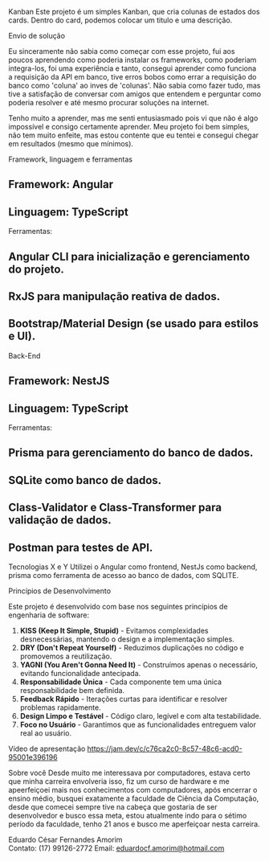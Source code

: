 Kanban
Este projeto é um simples Kanban, que cria colunas de estados dos cards. Dentro do card, podemos colocar um titulo e uma descrição.

Envio de solução

Eu sinceramente não sabia como começar com esse projeto, fui aos poucos aprendendo como poderia instalar os frameworks, como poderiam integra-los, foi uma experiência e tanto, consegui aprender como funciona a requisição da API em banco, tive erros bobos como errar a requisição do banco como 'coluna' ao inves de 'colunas'. Não sabia como fazer tudo, mas tive a satisfação de conversar com amigos que entendem e perguntar como poderia resolver e até mesmo procurar soluções na internet. 

Tenho muito a aprender, mas me senti entusiasmado pois vi que não é algo impossível e consigo certamente aprender. Meu projeto foi bem simples, não tem muito enfeite, mas estou contente que eu tentei e consegui chegar em resultados (mesmo que mínimos).

Framework, linguagem e ferramentas
## Framework: Angular
## Linguagem: TypeScript
Ferramentas:
## Angular CLI para inicialização e gerenciamento do projeto.
## RxJS para manipulação reativa de dados.
## Bootstrap/Material Design (se usado para estilos e UI).
Back-End
## Framework: NestJS
## Linguagem: TypeScript
Ferramentas:
## Prisma para gerenciamento do banco de dados.
## SQLite como banco de dados.
## Class-Validator e Class-Transformer para validação de dados.
## Postman para testes de API.

Tecnologias X e Y
Utilizei o Angular como frontend, NestJs como backend, prisma como ferramenta de acesso ao banco de dados, com SQLITE.

Princípios de Desenvolvimento

Este projeto é desenvolvido com base nos seguintes princípios de engenharia de software:

1. **KISS (Keep It Simple, Stupid)** - Evitamos complexidades desnecessárias, mantendo o design e a implementação simples.
2. **DRY (Don't Repeat Yourself)** - Reduzimos duplicações no código e promovemos a reutilização.
3. **YAGNI (You Aren't Gonna Need It)** - Construímos apenas o necessário, evitando funcionalidade antecipada.
4. **Responsabilidade Única** - Cada componente tem uma única responsabilidade bem definida.
5. **Feedback Rápido** - Iterações curtas para identificar e resolver problemas rapidamente.
6. **Design Limpo e Testável** - Código claro, legível e com alta testabilidade.
7. **Foco no Usuário** - Garantimos que as funcionalidades entreguem valor real ao usuário.


Vídeo de apresentação
https://jam.dev/c/c76ca2c0-8c57-48c6-acd0-95001e396196

Sobre você
Desde muito me interessava por computadores, estava certo que minha carreira envolveria isso, fiz um curso de hardware e me apeerfeiçoei mais nos conhecimentos com computadores, após encerrar o ensino médio, busquei exatamente a faculdade de Ciência da Computação, desde que comecei sempre tive na cabeça que gostaria de ser desenvolvedor e busco essa meta, estou atualmente indo para o sétimo período da faculdade, tenho 21 anos e busco me aperfeiçoar nesta carreira.


Eduardo César Fernandes Amorim  
Contato: (17) 99126-2772
Email: eduardocf.amorim@hotmail.com